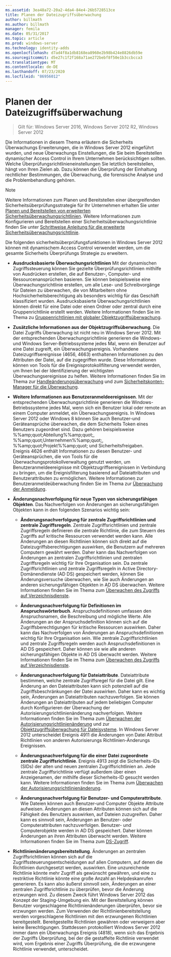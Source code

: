 ```yaml
---
ms.assetid: 3ea48a72-20a2-4da4-84e4-26b5728513ce
title: Planen der Dateizugriffsüberwachung
author: billmath
ms.author: billmath
manager: femila
ms.date: 05/31/2017
ms.topic: article
ms.prod: windows-server
ms.technology: identity-adds
ms.openlocfilehash: d7ad4f8a1db8168ea8960e2b98b424e8826db59e
ms.sourcegitcommit: d5e27c1f2f168a71ae272bebf8f50e1b3ccbcca3
ms.translationtype: MT
ms.contentlocale: de-DE
ms.lasthandoff: 07/23/2020
ms.locfileid: "86956012"
---
```

# <a name="plan-for-file-access-auditing"></a>Planen der Dateizugriffsüberwachung

>Gilt für: Windows Server 2016, Windows Server 2012 R2, Windows Server 2012

Die Informationen in diesem Thema erläutern die Sicherheits Überwachungs Erweiterungen, die in Windows Server 2012 eingeführt wurden, und neue Überwachungs Einstellungen, die Sie beim Bereitstellen dynamischer Access Control in Ihrem Unternehmen berücksichtigen sollten. Welche Überprüfungsrichtlinieneinstellungen Sie letztlich bereitstellen, hängt von Ihren Zielen ab. Dazu können die Überprüfung der Einhaltung rechtlicher Bestimmungen, die Überwachung, die forensische Analyse und die Problembehandlung gehören.  
  
> [!NOTE]  
> Weitere Informationen zum Planen und Bereitstellen einer übergreifenden Sicherheitsüberprüfungsstrategie für Ihr Unternehmen erhalten Sie unter [Planen und Bereitstellen von erweiterten Sicherheitsüberwachungsrichtlinien](https://go.microsoft.com/fwlink/?LinkID=191139). Weitere Informationen zum Konfigurieren und Bereitstellen einer Sicherheitsüberwachungsrichtlinie finden Sie unter [Schrittweise Anleitung für die erweiterte Sicherheitsüberwachungsrichtlinie](https://go.microsoft.com/fwlink/?LinkID=191141).  
  
Die folgenden sicherheitsüberprüfungsfunktionen in Windows Server 2012 können mit dynamischem Access Control verwendet werden, um die gesamte Sicherheits Überprüfungs Strategie zu erweitern.  
  
-   **Ausdrucksbasierte Überwachungsrichtlinien** Mit der dynamischen Zugriffssteuerung können Sie gezielte Überprüfungsrichtlinien mithilfe von Ausdrücken erstellen, die auf Benutzer-, Computer- und Ressourcenansprüchen basieren. Sie können beispielsweise eine Überwachungsrichtlinie erstellen, um alle Lese- und Schreibvorgänge für Dateien zu überwachen, die von Mitarbeitern ohne Hochsicherheitsberechtigung als besonders wichtig für das Geschäft klassifiziert wurden. Ausdrucksbasierte Überwachungsrichtlinien können direkt für eine Datei oder einen Ordner oder zentral durch eine Gruppenrichtlinie erstellt werden. Weitere Informationen finden Sie im Thema zu [Gruppenrichtlinien mit globaler Objektzugriffsüberwachung](https://go.microsoft.com/fwlink/?LinkId=241498).  
  
-   **Zusätzliche Informationen aus der Objektzugriffsüberwachung**. Die Datei Zugriffs Überwachung ist nicht neu in Windows Server 2012. Mit der entsprechenden Überwachungsrichtlinie generieren die Windows- und Windows Server-Betriebssysteme jedes Mal, wenn ein Benutzer auf eine Datei zugreift, ein Überwachungsereignis. Vorhandene Dateizugriffsereignisse (4656, 4663) enthaltenen Informationen zu den Attributen der Datei, auf die zugegriffen wurde. Diese Informationen können von Tools für die Ereignisprotokollfilterung verwendet werden, um Ihnen bei der Identifizierung der wichtigsten Überwachungsereignisse zu helfen. Weitere Informationen finden Sie im Thema zur [Handleänderungsüberwachung](/previous-versions/windows/it-pro/windows-server-2008-R2-and-2008/dd772626(v=ws.10)) und zum [Sicherheitskonten-Manager für die Überwachung](https://go.microsoft.com/fwlink/?LinkId=241501).  
  
-   **Weitere Informationen aus Benutzeranmeldeereignissen**. Mit der entsprechenden Überwachungsrichtlinie generieren die Windows-Betriebssysteme jedes Mal, wenn sich ein Benutzer lokal oder remote an einem Computer anmeldet, ein Überwachungsereignis. In Windows Server 2012 oder Windows 8 können Sie auch Benutzer-und Geräteansprüche überwachen, die dem Sicherheits Token eines Benutzers zugeordnet sind. Dazu gehören beispielsweise %%amp;quot;Abteilung%%amp;quot;, %%amp;quot;Unternehmen%%amp;quot;, %%amp;quot;Projekt%%amp;quot; und Sicherheitsfreigaben. Ereignis 4626 enthält Informationen zu diesen Benutzer- und Geräteansprüchen, die von Tools für die Überwachungsprotokollverwaltung genutzt werden, um Benutzeranmeldeereignisse mit Objektzugriffsereignissen in Verbindung zu bringen, um die Ereignisfilterung basierend auf Dateiattributen und Benutzerattributen zu ermöglichen. Weitere Informationen zur Benutzeranmeldeüberwachung finden Sie im Thema zur [Überwachung der Anmeldung](https://go.microsoft.com/fwlink/?LinkId=241502).  
  
-   **Änderungsnachverfolgung für neue Typen von sicherungsfähigen Objekten**. Das Nachverfolgen von Änderungen an sicherungsfähigen Objekten kann in den folgenden Szenarios wichtig sein:  
  
    -   **Änderungsnachverfolgung für zentrale Zugriffsrichtlinien und zentrale Zugriffsregeln**. Zentrale Zugriffsrichtlinien und zentrale Zugriffsregeln definieren die zentrale Richtlinie, die zum Steuern des Zugriffs auf kritische Ressourcen verwendet werden kann. Alle Änderungen an diesen Richtlinien können sich direkt auf die Dateizugriffsberechtigungen auswirken, die Benutzern auf mehreren Computern gewährt werden. Daher kann das Nachverfolgen von Änderungen an zentralen Zugriffsrichtlinien und zentralen Zugriffsregeln wichtig für Ihre Organisation sein. Da zentrale Zugriffsrichtlinien und zentrale Zugriffsregeln in Active Directory-Domänendienste (AD DS) gespeichert werden, können Sie Änderungsversuche überwachen, wie Sie auch Änderungen an anderen sicherungsfähigen Objekten in AD DS überwachen. Weitere Informationen finden Sie im Thema zum [Überwachen des Zugriffs auf Verzeichnisdienste](/previous-versions/windows/it-pro/windows-server-2008-R2-and-2008/dd941618(v=ws.10)).  
  
    -   **Änderungsnachverfolgung für Definitionen im Anspruchswörterbuch**. Anspruchsdefinitionen umfassen den Anspruchsnamen, die Beschreibung und mögliche Werte. Alle Änderungen an der Anspruchsdefinition können sich auf die Zugriffsberechtigungen für kritische Ressourcen auswirken. Daher kann das Nachverfolgen von Änderungen an Anspruchsdefinitionen wichtig für Ihre Organisation sein. Wie zentrale Zugriffsrichtlinien und zentrale Zugriffsregeln werden auch Anspruchsdefinitionen in AD DS gespeichert. Daher können sie wie alle anderen sicherungsfähigen Objekte in AD DS überwacht werden. Weitere Informationen finden Sie im Thema zum [Überwachen des Zugriffs auf Verzeichnisdienste](/previous-versions/windows/it-pro/windows-server-2008-R2-and-2008/dd941618(v=ws.10)).  
  
    -   **Änderungsnachverfolgung für Dateiattribute**. Dateiattribute bestimmen, welche zentrale Zugriffsregel für die Datei gilt. Eine Änderung an den Dateiattributen kann sich potenziell auf die Zugriffsbeschränkungen der Datei auswirken. Daher kann es wichtig sein, Änderungen an Dateiattributen nachzuverfolgen. Sie können Änderungen an Dateiattributen auf jedem beliebigen Computer durch Konfigurieren der Überwachung der Autorisierungsrichtlinienänderung nachverfolgen. Weitere Informationen finden Sie im Thema zum [Überwachen der Autorisierungsrichtlinienänderung](https://go.microsoft.com/fwlink/?LinkId=241504) und zur [Objektzugriffsüberwachung für Dateisysteme](https://go.microsoft.com/fwlink/?LinkId=241505). In Windows Server 2012 unterscheidet Ereignis 4911 die Änderungen von Datei Attribut Richtlinien von anderen Autorisierungs Richtlinien-Änderungs Ereignissen.  
  
    -   **Änderungsnachverfolgung für die einer Datei zugeordnete zentrale Zugriffsrichtlinie**. Ereignis 4913 zeigt die Sicherheits-IDs (SIDs) der alten und neuen zentralen Zugriffsrichtlinien an. Jede zentrale Zugriffsrichtlinie verfügt außerdem über einen Anzeigenamen, der mithilfe dieser Sicherheits-ID gesucht werden kann. Weitere Informationen finden Sie im Thema zum [Überwachen der Autorisierungsrichtlinienänderung](https://go.microsoft.com/fwlink/?LinkId=241504).  
  
    -   **Änderungsnachverfolgung für Benutzer- und Computerattribute**. Wie Dateien können auch Benutzer-und Computer Objekte Attribute aufweisen. Änderungen an diesen Attributen können sich auf die Fähigkeit des Benutzers auswirken, auf Dateien zuzugreifen. Daher kann es sinnvoll sein, Änderungen an Benutzer- oder Computerattributen nachzuverfolgen. Benutzer- und Computerobjekte werden in AD DS gespeichert. Daher können Änderungen an ihren Attributen überwacht werden. Weitere Informationen finden Sie im Thema zum [DS-Zugriff](https://go.microsoft.com/fwlink/?LinkId=241508).  
  
-   **Richtlinienänderungsbereitstellung**. Änderungen an zentralen Zugriffsrichtlinien können sich auf die Zugriffssteuerungsentscheidungen auf allen Computern, auf denen die Richtlinien durchgesetzt werden, auswirken. Eine unzureichende Richtlinie könnte mehr Zugriff als gewünscht gewähren, und eine zu restriktive Richtlinie könnte eine große Anzahl an Helpdeskanrufen generieren. Es kann also äußerst sinnvoll sein, Änderungen an einer zentralen Zugriffsrichtlinie zu überprüfen, bevor die Änderung erzwungen wird. Zu diesem Zweck führt Windows Server 2012 das Konzept der Staging-Umgebung ein. Mit der Bereitstellung können Benutzer vorgeschlagene Richtlinienänderungen überprüfen, bevor sie erzwungen werden. Zum Verwenden der Richtlinienbereitstellung werden vorgeschlagene Richtlinien mit den erzwungenen Richtlinien bereitgestellt. Bereitgestellte Richtlinien gewähren oder verweigern aber keine Berechtigungen. Stattdessen protokolliert Windows Server 2012 immer dann ein Überwachungs Ereignis (4818), wenn sich das Ergebnis der Zugriffs Überprüfung, bei der die gestaffelte Richtlinie verwendet wird, vom Ergebnis einer Zugriffs Überprüfung, die die erzwungene Richtlinie verwendet, unterscheidet.  
  
